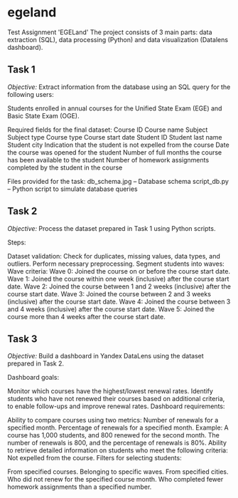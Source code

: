 # egeland
Test Assignment 'EGELand'
The project consists of 3 main parts: data extraction (SQL), data processing (Python) and data visualization (Datalens dashboard).

## Task 1
*Objective:*
Extract information from the database using an SQL query for the following users:

Students enrolled in annual courses for the Unified State Exam (EGE) and Basic State Exam (OGE).

Required fields for the final dataset:
Course ID
Course name
Subject
Subject type
Course type
Course start date
Student ID
Student last name
Student city
Indication that the student is not expelled from the course
Date the course was opened for the student
Number of full months the course has been available to the student
Number of homework assignments completed by the student in the course

Files provided for the task:
db_schema.jpg – Database schema
script_db.py – Python script to simulate database queries

## Task 2
*Objective:*
Process the dataset prepared in Task 1 using Python scripts.

Steps:

Dataset validation: Check for duplicates, missing values, data types, and outliers. Perform necessary preprocessing.
Segment students into waves:
Wave criteria:
Wave 0: Joined the course on or before the course start date.
Wave 1: Joined the course within one week (inclusive) after the course start date.
Wave 2: Joined the course between 1 and 2 weeks (inclusive) after the course start date.
Wave 3: Joined the course between 2 and 3 weeks (inclusive) after the course start date.
Wave 4: Joined the course between 3 and 4 weeks (inclusive) after the course start date.
Wave 5: Joined the course more than 4 weeks after the course start date.

## Task 3
*Objective:*
Build a dashboard in Yandex DataLens using the dataset prepared in Task 2.

Dashboard goals:

Monitor which courses have the highest/lowest renewal rates.
Identify students who have not renewed their courses based on additional criteria, to enable follow-ups and improve renewal rates.
Dashboard requirements:

Ability to compare courses using two metrics:
Number of renewals for a specified month.
Percentage of renewals for a specified month.
Example: A course has 1,000 students, and 800 renewed for the second month. The number of renewals is 800, and the percentage of renewals is 80%.
Ability to retrieve detailed information on students who meet the following criteria:
Not expelled from the course.
Filters for selecting students:

From specified courses.
Belonging to specific waves.
From specified cities.
Who did not renew for the specified course month.
Who completed fewer homework assignments than a specified number.





